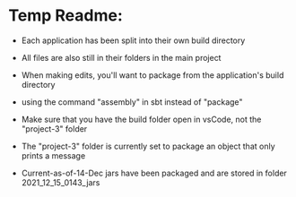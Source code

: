 # Temp Readme:

- Each application has been split into their own build directory

- All files are also still in their folders in the main project

- When making edits, you'll want to package from the application's build directory
- using the command "assembly" in sbt instead of "package"

- Make sure that you have the build folder open in vsCode, not the "project-3" folder
- The "project-3" folder is currently set to package an object that only prints a message

- Current-as-of-14-Dec jars have been packaged and are stored in folder 2021_12_15_0143_jars

